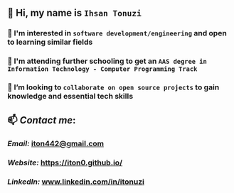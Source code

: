 ## 👋 Hi, my name is `Ihsan Tonuzi`
### 👀 I'm interested in `software development/engineering` and open to learning similar fields
### 🌱 I'm attending further schooling to get an `AAS degree in Information Technology - Computer Programming Track`
### 💞️ I’m looking to `collaborate on open source projects` to gain knowledge and essential tech skills 
  ## 📫 *Contact me*: 
   ###  *Email:* [iton442@gmail.com](mailto:iton442@gmail.com)
   ###  *Website:* https://iton0.github.io/
   ###  *LinkedIn:* www.linkedin.com/in/itonuzi
  

<!---
iton0/iton0 is a ✨ special ✨ repository because its `README.md` (this file) appears on your GitHub profile.
You can click the Preview link to take a look at your changes.
--->
